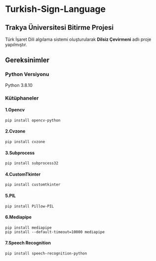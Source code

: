 # Turkish-Sign-Language

## **Trakya Üniversitesi Bitirme Projesi**

Türk İşaret Dili algılama sistemi oluşturularak **Dilsiz Çevirmeni** adlı proje yapılmıştır.

## **Gereksinimler**
### Python Versiyonu
Python 3.8.10
### Kütüphaneler
#### 1.Opencv
```
pip install opencv-python
```
#### 2.Cvzone
```
pip install cvzone
```
#### 3.Subprocess
```
pip install subprocess32
```
#### 4.CustomTkinter
```
pip install customtkinter
```
#### 5.PIL
```
pip install Pillow-PIL
```
#### 6.Mediapipe
```
pip install mediapipe 
pip install --default-timeout=10000 mediapipe
```
#### 7.Speech Recognition
```
pip install speech-recognition-python
```



